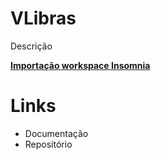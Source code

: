 # VLibras
Descrição

[**Importação workspace Insomnia**](/doc-api-vlibras-insomnia.json)


# Links

- Documentação
- Repositório

